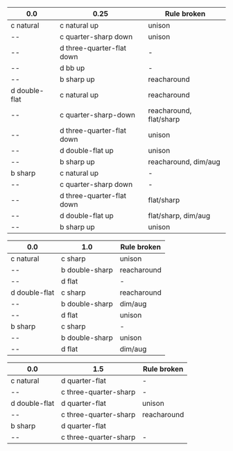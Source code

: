 |             0.0           |            0.25            | Rule broken          |
|-------------------------|-------------------------|-------------------------|
| c natural               | c natural up            | unison                  |
| --                      | c quarter-sharp down     | unison                  |
| --                      | d three-quarter-flat down | -                       |
| --                      | d bb up                 | -                       |
| -- 					  | b sharp up              | reacharound             |
| d double-flat                    | c natural up 		    | reacharound 			  |
| -- 					  | c quarter-sharp-down 	| reacharound, flat/sharp |
| --  					  | d three-quarter-flat down | unison				  |
| --					  | d double-flat up					| unison 				  |
| --					  | b sharp up				| reacharound, dim/aug    |
| b sharp 				  | c natural up			| -						  |
| --                      | c quarter-sharp down     | -                       |
| --                      | d three-quarter-flat down | flat/sharp              |
| -- 					  | d double-flat up                 | flat/sharp, dim/aug     |
| -- 					  | b sharp up              | unison                  |


|             0.0           |            1.0            | Rule broken          |
|-------------------------|-------------------------|-------------------------|
| c natural               | c sharp            | unison                  |
| --               | b double-sharp            | reacharound                  |
| --               | d flat            | -                  |
| d double-flat               | c sharp            | reacharound                  |
| --               | b double-sharp            | dim/aug                  |
| --               | d flat            | unison                  |
| b sharp               | c sharp            | - |
| --               | b double-sharp            | unison                  |
| --               | d flat            | dim/aug                  |

| 0.0 | 1.5 | Rule broken |
| --- | --- | --- |
| c natural | d quarter-flat | - |
| -- | c three-quarter-sharp | - |
| d double-flat | d quarter-flat | unison |
| -- | c three-quarter-sharp | reacharound  |
| b sharp | d quarter-flat | |
| -- | c three-quarter-sharp | - |
